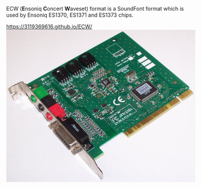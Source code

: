 ECW (**E**nsoniq **C**oncert **W**aveset) format is a SoundFont format which is used by Ensoniq ES1370, ES1371 and ES1373 chips.

<https://3119369616.github.io/ECW/>
![](ensoniq_audio_card.jpg)
